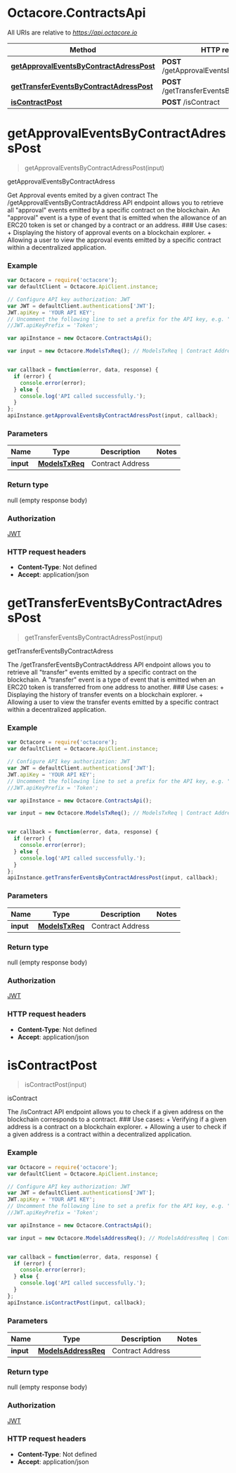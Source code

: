 # Octacore.ContractsApi

All URIs are relative to *https://api.octacore.io*

Method | HTTP request | Description
------------- | ------------- | -------------
[**getApprovalEventsByContractAdressPost**](ContractsApi.md#getApprovalEventsByContractAdressPost) | **POST** /getApprovalEventsByContractAdress | getApprovalEventsByContractAdress
[**getTransferEventsByContractAdressPost**](ContractsApi.md#getTransferEventsByContractAdressPost) | **POST** /getTransferEventsByContractAdress | getTransferEventsByContractAdress
[**isContractPost**](ContractsApi.md#isContractPost) | **POST** /isContract | isContract


<a name="getApprovalEventsByContractAdressPost"></a>
# **getApprovalEventsByContractAdressPost**
> getApprovalEventsByContractAdressPost(input)

getApprovalEventsByContractAdress

Get Approval events emited by a given contract The /getApprovalEventsByContractAddress API endpoint allows you to retrieve all \"approval\" events emitted by a specific contract on the blockchain. An \"approval\" event is a type of event that is emitted when the allowance of an ERC20 token is set or changed by a contract or an address. ### Use cases: + Displaying the history of approval events on a blockchain explorer. + Allowing a user to view the approval events emitted by a specific contract within a decentralized application.

### Example
```javascript
var Octacore = require('octacore');
var defaultClient = Octacore.ApiClient.instance;

// Configure API key authorization: JWT
var JWT = defaultClient.authentications['JWT'];
JWT.apiKey = 'YOUR API KEY';
// Uncomment the following line to set a prefix for the API key, e.g. "Token" (defaults to null)
//JWT.apiKeyPrefix = 'Token';

var apiInstance = new Octacore.ContractsApi();

var input = new Octacore.ModelsTxReq(); // ModelsTxReq | Contract Address


var callback = function(error, data, response) {
  if (error) {
    console.error(error);
  } else {
    console.log('API called successfully.');
  }
};
apiInstance.getApprovalEventsByContractAdressPost(input, callback);
```

### Parameters

Name | Type | Description  | Notes
------------- | ------------- | ------------- | -------------
 **input** | [**ModelsTxReq**](ModelsTxReq.md)| Contract Address | 

### Return type

null (empty response body)

### Authorization

[JWT](../README.md#JWT)

### HTTP request headers

 - **Content-Type**: Not defined
 - **Accept**: application/json

<a name="getTransferEventsByContractAdressPost"></a>
# **getTransferEventsByContractAdressPost**
> getTransferEventsByContractAdressPost(input)

getTransferEventsByContractAdress

The /getTransferEventsByContractAddress API endpoint allows you to retrieve all \"transfer\" events emitted by a specific contract on the blockchain. A \"transfer\" event is a type of event that is emitted when an ERC20 token is transferred from one address to another. ### Use cases: + Displaying the history of transfer events on a blockchain explorer. + Allowing a user to view the transfer events emitted by a specific contract within a decentralized application.

### Example
```javascript
var Octacore = require('octacore');
var defaultClient = Octacore.ApiClient.instance;

// Configure API key authorization: JWT
var JWT = defaultClient.authentications['JWT'];
JWT.apiKey = 'YOUR API KEY';
// Uncomment the following line to set a prefix for the API key, e.g. "Token" (defaults to null)
//JWT.apiKeyPrefix = 'Token';

var apiInstance = new Octacore.ContractsApi();

var input = new Octacore.ModelsTxReq(); // ModelsTxReq | Contract Address


var callback = function(error, data, response) {
  if (error) {
    console.error(error);
  } else {
    console.log('API called successfully.');
  }
};
apiInstance.getTransferEventsByContractAdressPost(input, callback);
```

### Parameters

Name | Type | Description  | Notes
------------- | ------------- | ------------- | -------------
 **input** | [**ModelsTxReq**](ModelsTxReq.md)| Contract Address | 

### Return type

null (empty response body)

### Authorization

[JWT](../README.md#JWT)

### HTTP request headers

 - **Content-Type**: Not defined
 - **Accept**: application/json

<a name="isContractPost"></a>
# **isContractPost**
> isContractPost(input)

isContract

The /isContract API endpoint allows you to check if a given address on the blockchain corresponds to a contract. ### Use cases: + Verifying if a given address is a contract on a blockchain explorer. + Allowing a user to check if a given address is a contract within a decentralized application.

### Example
```javascript
var Octacore = require('octacore');
var defaultClient = Octacore.ApiClient.instance;

// Configure API key authorization: JWT
var JWT = defaultClient.authentications['JWT'];
JWT.apiKey = 'YOUR API KEY';
// Uncomment the following line to set a prefix for the API key, e.g. "Token" (defaults to null)
//JWT.apiKeyPrefix = 'Token';

var apiInstance = new Octacore.ContractsApi();

var input = new Octacore.ModelsAddressReq(); // ModelsAddressReq | Contract Address


var callback = function(error, data, response) {
  if (error) {
    console.error(error);
  } else {
    console.log('API called successfully.');
  }
};
apiInstance.isContractPost(input, callback);
```

### Parameters

Name | Type | Description  | Notes
------------- | ------------- | ------------- | -------------
 **input** | [**ModelsAddressReq**](ModelsAddressReq.md)| Contract Address | 

### Return type

null (empty response body)

### Authorization

[JWT](../README.md#JWT)

### HTTP request headers

 - **Content-Type**: Not defined
 - **Accept**: application/json

